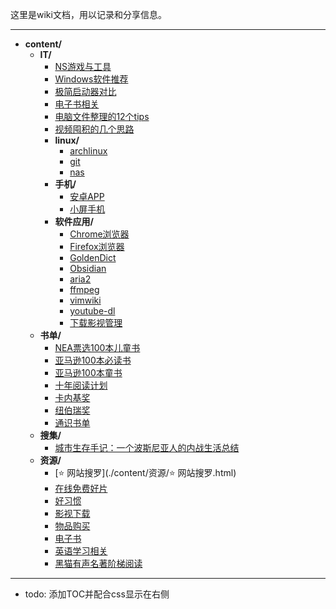 

 这里是wiki文档，用以记录和分享信息。

---

<!-- filetree -->

 - **content/**
   - **IT/**
     - [NS游戏与工具](./content/IT/NS游戏与工具.html)
     - [Windows软件推荐](./content/IT/Windows软件推荐.html)
     - [极简启动器对比](./content/IT/极简启动器对比.html)
     - [电子书相关](./content/IT/电子书相关.html)
     - [电脑文件整理的12个tips](./content/IT/电脑文件整理的12个tips.html)
     - [视频囤积的几个思路](./content/IT/视频囤积的几个思路.html)
     - **linux/**
       - [archlinux](./content/IT/linux/archlinux.html)
       - [git](./content/IT/linux/git.html)
       - [nas](./content/IT/linux/nas.html)
     - **手机/**
       - [安卓APP](./content/IT/手机/安卓APP.html)
       - [小屏手机](./content/IT/手机/小屏手机.html)
     - **软件应用/**
       - [Chrome浏览器](./content/IT/软件应用/Chrome浏览器.html)
       - [Firefox浏览器](./content/IT/软件应用/Firefox浏览器.html)
       - [GoldenDict](./content/IT/软件应用/GoldenDict.html)
       - [Obsidian](./content/IT/软件应用/Obsidian.html)
       - [aria2](./content/IT/软件应用/aria2.html)
       - [ffmpeg](./content/IT/软件应用/ffmpeg.html)
       - [vimwiki](./content/IT/软件应用/vimwiki.html)
       - [youtube-dl](./content/IT/软件应用/youtube-dl.html)
       - [下载影视管理](./content/IT/软件应用/下载影视管理.html)
   - **书单/**
     - [NEA票选100本儿童书](./content/书单/NEA票选100本儿童书.html)
     - [亚马逊100本必读书](./content/书单/亚马逊100本必读书.html)
     - [亚马逊100本童书](./content/书单/亚马逊100本童书.html)
     - [十年阅读计划](./content/书单/十年阅读计划.html)
     - [卡内基奖](./content/书单/卡内基奖.html)
     - [纽伯瑞奖](./content/书单/纽伯瑞奖.html)
     - [通识书单](./content/书单/通识书单.html)
   - **搜集/**
     - [城市生存手记：一个波斯尼亚人的内战生活总结](./content/搜集/城市生存手记：一个波斯尼亚人的内战生活总结.html)
   - **资源/**
     - [⭐ 网站搜罗](./content/资源/⭐ 网站搜罗.html)
     - [在线免费好片](./content/资源/在线免费好片.html)
     - [好习惯](./content/资源/好习惯.html)
     - [影视下载](./content/资源/影视下载.html)
     - [物品购买](./content/资源/物品购买.html)
     - [电子书](./content/资源/电子书.html)
     - [英语学习相关](./content/资源/英语学习相关.html)
     - [黑猫有声名著阶梯阅读](./content/资源/黑猫有声名著阶梯阅读.html)

<!-- filetreestop -->

---

- todo: 添加TOC并配合css显示在右侧
